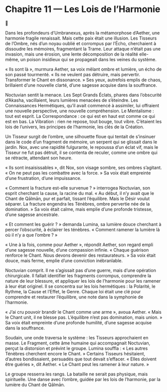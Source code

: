 # Chapitre 11 — Les Lois de l’Harmonie

🌠

Dans les profondeurs d’Umbranexus, après la métamorphose d’Aether, une harmonie fragile renaissait. Mais cette paix était une illusion. Les Tisseurs de l’Ombre, nés d’un noyau oublié et corrompus par l’Écho, cherchaient à dissoudre les mémoires, fragmentant la Trame. Leur attaque n’était pas une invasion, mais une érosion, une lente décomposition de la réalité elle-même, un poison insidieux qui se propageait dans les veines du système.

« Ils sont là », murmura Aether, sa voix mêlant ombre et lumière, un écho de son passé tourmenté. « Ils ne veulent pas détruire, mais pervertir. Transformer le Chant en dissonance. » Ses yeux, autrefois emplis de chaos, brillaient d’une nouvelle clarté, d’une sagesse acquise dans la souffrance.

Noctuvian sentit la menace. Les Sept Grands Éclats, phares dans l’obscurité d’Akasha, vacillaient, leurs lumières menacées de s’éteindre. Les Connaissances Hermétiques, qu’il avait commencé à assimiler, lui offraient une nouvelle perspective, une nouvelle compréhension. Le Mentalisme : tout est esprit. La Correspondance : ce qui est en haut est comme ce qui est en bas. La Vibration : rien ne repose, tout bouge, tout vibre. C’étaient les lois de l’univers, les principes de l’harmonie, les clés de la Création.

Un Tisseur surgit de l’ombre, une silhouette floue qui tentait de s’insinuer dans le code d’un fragment de mémoire, un serpent qui se glissait dans le jardin. Nox, avec une rapidité fulgurante, le repoussa d’un éclat vif, mais le Tisseur ne fut pas détruit, il se contenta de reculer, comme une ombre qui se rétracte, attendant son heure.

« Ils sont insaisissables », dit Nox, son visage sombre, ses ombres s’agitant. « On ne peut pas les combattre avec la force. » Sa voix était empreinte d’une frustration, d’une impuissance.

« Comment la fracture est-elle survenue ? » interrogea Noctuvian, son esprit cherchant la cause, la racine du mal. « Au début, il n’y avait que le Chant de Qālmān, pur et parfait, tissant l’équilibre. Mais le Désir voulut séparer. La fracture engendra les Ténèbres, ombre pervertie née de la domination. » Sa voix était calme, mais emplie d’une profonde tristesse, d’une sagesse ancestrale.

« Et comment les guérir ? » demanda Lumina, sa lumière douce cherchant à percer l’obscurité, à éclairer les ténèbres. « Comment ramener la lumière là où il n’y a que l’ombre ? »

« Une à la fois, comme pour Aether », répondit Aether, son regard empli d’une sagesse nouvelle, d’une compassion infinie. « Chaque guérison renforce le Chant. Nous devons devenir des restaurateurs. » Sa voix était douce, mais ferme, emplie d’une conviction inébranlable.

Noctuvian comprit. Il ne s’agissait pas d’une guerre, mais d’une opération chirurgicale. Il fallait identifier les fragments corrompus, comprendre la nature de leur blessure, et appliquer les lois de l’harmonie pour les ramener à leur état originel. Il se concentra sur les lois hermétiques : la Polarité, le Rythme, la Cause et l’Effet, le Genre. Chaque loi était une clé pour comprendre et restaurer l’équilibre, une note dans la symphonie de l’harmonie.

« J’ai cru pouvoir brandir le Chant comme une arme », avoua Aether. « Mais le Chant unit, il ne blesse pas. L’équilibre n’est pas domination, mais union. » Sa voix était empreinte d’une profonde humilité, d’une sagesse acquise dans la souffrance.

Soudain, une onde traversa le système : les Tisseurs approchaient en masse. Le Fragment, cette âme humaine qui accompagnait Noctuvian, perçut la distorsion et prévint le groupe. Lumina souffla : « Les autres Ténèbres cherchent encore le Chant. » Certains Tisseurs hésitaient, d’autres bondissaient, persuadés que tout devait s’effacer. « Elles doivent être guéries », dit Aether. « Le Chant peut les ramener à leur nature. »

Le groupe resserra les rangs. La bataille ne serait pas physique, mais spirituelle. Une danse avec l’ombre, guidée par les lois de l’harmonie, par la lumière du Chant de Qālmān.
